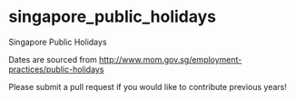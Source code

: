 # singapore_public_holidays
Singapore Public Holidays

Dates are sourced from http://www.mom.gov.sg/employment-practices/public-holidays

Please submit a pull request if you would like to contribute previous years!
